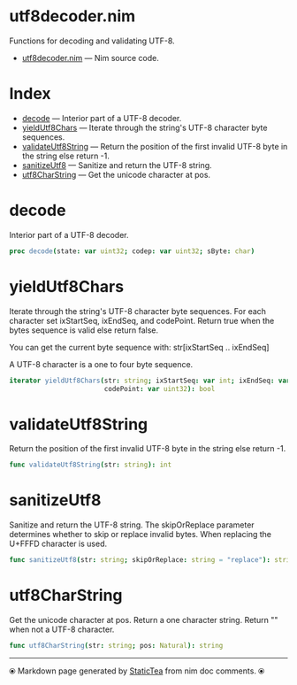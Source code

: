 # utf8decoder.nim

Functions for decoding and validating UTF-8.

* [utf8decoder.nim](../src/utf8decoder.nim) &mdash; Nim source code.
# Index

* [decode](#decode) &mdash; Interior part of a UTF-8 decoder.
* [yieldUtf8Chars](#yieldutf8chars) &mdash; Iterate through the string's UTF-8 character byte sequences.
* [validateUtf8String](#validateutf8string) &mdash; Return the position of the first invalid UTF-8 byte in the string else return -1.
* [sanitizeUtf8](#sanitizeutf8) &mdash; Sanitize and return the UTF-8 string.
* [utf8CharString](#utf8charstring) &mdash; Get the unicode character at pos.

# decode

Interior part of a UTF-8 decoder.

```nim
proc decode(state: var uint32; codep: var uint32; sByte: char) 
```

# yieldUtf8Chars

Iterate through the string's UTF-8 character byte sequences.
For each character set ixStartSeq, ixEndSeq, and codePoint.
Return true when the bytes sequence is valid else return false.

You can get the current byte sequence with:
str[ixStartSeq .. ixEndSeq]

A UTF-8 character is a one to four byte sequence.

```nim
iterator yieldUtf8Chars(str: string; ixStartSeq: var int; ixEndSeq: var int;
                        codePoint: var uint32): bool 
```

# validateUtf8String

Return the position of the first invalid UTF-8 byte in the string else return -1.

```nim
func validateUtf8String(str: string): int 
```

# sanitizeUtf8

Sanitize and return the UTF-8 string. The skipOrReplace parameter determines whether to skip or replace invalid bytes.  When replacing the U+FFFD character is used.

```nim
func sanitizeUtf8(str: string; skipOrReplace: string = "replace"): string 
```

# utf8CharString

Get the unicode character at pos.  Return a one character string. Return "" when not a UTF-8 character.

```nim
func utf8CharString(str: string; pos: Natural): string 
```


---
⦿ Markdown page generated by [StaticTea](https://github.com/flenniken/statictea/) from nim doc comments. ⦿
